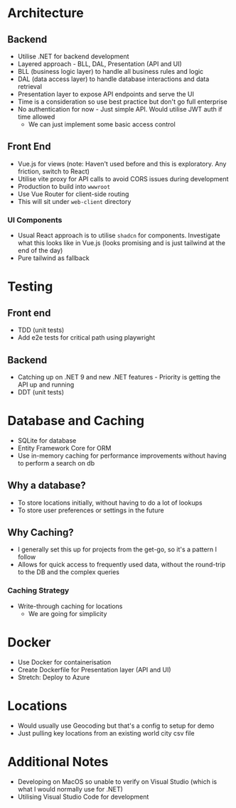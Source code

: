 # Architecture

## Backend

- Utilise .NET for backend development
- Layered approach - BLL, DAL, Presentation (API and UI)
- BLL (business logic layer) to handle all business rules and logic
- DAL (data access layer) to handle database interactions and data retrieval
- Presentation layer to expose API endpoints and serve the UI
- Time is a consideration so use best practice but don't go full enterprise
- No authentication for now - Just simple API. Would utilise JWT auth if time allowed
  - We can just implement some basic access control

## Front End

- Vue.js for views (note: Haven't used before and this is exploratory. Any friction, switch to React)
- Utilise vite proxy for API calls to avoid CORS issues during development
- Production to build into `wwwroot`
- Use Vue Router for client-side routing
- This will sit under `web-client` directory

### UI Components

- Usual React approach is to utilise `shadcn` for components. Investigate what this looks like in Vue.js (looks promising and is just tailwind at the end of the day)
- Pure tailwind as fallback

# Testing

## Front end

- TDD (unit tests)
- Add e2e tests for critical path using playwright

## Backend

- Catching up on .NET 9 and new .NET features - Priority is getting the API up and running
- DDT (unit tests)

# Database and Caching

- SQLite for database 
- Entity Framework Core for ORM
- Use in-memory caching for performance improvements without having to perform a search on db

## Why a database?

- To store locations initially, without having to do a lot of lookups
- To store user preferences or settings in the future

## Why Caching?

- I generally set this up for projects from the get-go, so it's a pattern I follow
- Allows for quick access to frequently used data, without the round-trip to the DB and the complex queries

### Caching Strategy

- Write-through caching for locations
  - We are going for simplicity

# Docker

- Use Docker for containerisation
- Create Dockerfile for Presentation layer (API and UI)
- Stretch: Deploy to Azure

# Locations

- Would usually use Geocoding but that's a config to setup for demo
- Just pulling key locations from an existing world city csv file

# Additional Notes

- Developing on MacOS so unable to verify on Visual Studio (which is what I would normally use for .NET)
- Utilising Visual Studio Code for development
